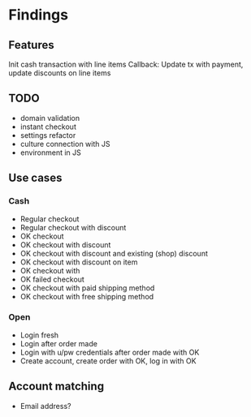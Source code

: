 # Findings

## Features
Init cash transaction with line items
Callback: Update tx with payment, update discounts on line items

## TODO
* domain validation
* instant checkout
* settings refactor
* culture connection with JS
* environment in JS



## Use cases
### Cash
* Regular checkout
* Regular checkout with discount
* OK checkout
* OK checkout with discount
* OK checkout with discount and existing (shop) discount
* OK checkout with discount on item
* OK checkout with
* OK failed checkout
* OK checkout with paid shipping method
* OK checkout with free shipping method


### Open
* Login fresh
* Login after order made
* Login with u/pw credentials after order made with OK
* Create account, create order with OK, log in with OK




## Account matching
 - Email address?
 
